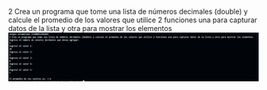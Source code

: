 2 Crea un programa que tome una lista de números decimales (double) y calcule el promedio de los valores que utilice 2 funciones una para capturar datos de la lista y otra para mostrar los elementos
![alt text](image-5.png)
